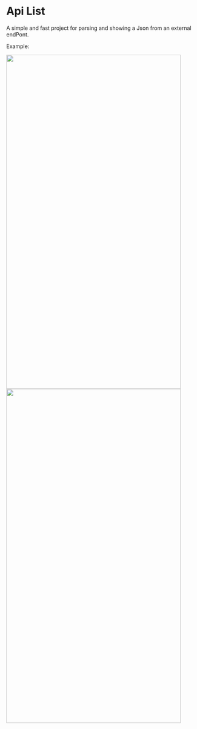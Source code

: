 # Api List

A simple and fast project for parsing and showing a Json from an external endPont.

Example:

<p float="left">
  <img src="https://user-images.githubusercontent.com/79861715/161852630-1666c59b-3ee3-4a87-9848-4329f3bbcac0.png" width="460" height="880" />
  <img src="https://user-images.githubusercontent.com/79861715/161852651-b2e3f329-6947-4dc9-9fc1-e70f0eacd339.png" width="460" height="880" />
</p>




